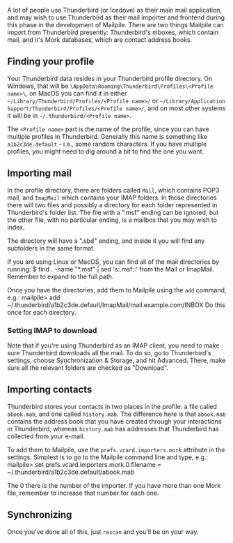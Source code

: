 A lot of people use Thunderbird (or Icedove) as their main mail application, and may wish to use Thunderbird as their mail importer and frontend during this phase in the development of Mailpile. There are two things Mailpile can import from Thunderbird presently: Thunderbird's mboxes, which contain mail, and it's Mork databases, which are contact address books.

## Finding your profile
Your Thunderbird data resides in your Thunderbird profile directory. On Windows, that will be `\AppData\Roaming\Thunderbird\Profiles\<Profile name>\`, on MacOS you can find it in either `~/Library/Thunderbird/Profiles/<Profile name>/` or `~/Library/Application Support/Thunderbird/Profiles/<Profile name>/`, and on most other systems it will be in `~/.thunderbird/<Profile name>`.

The `<Profile name>` part is the name of the profile, since you can have multiple profiles in Thunderbird. Generally this name is something like `a1b2c3de.default` - i.e., some random characters. If you have multiple profiles, you might need to dig around a bit to find the one you want.

## Importing mail
In the profile directory, there are folders called `Mail`, which contains POP3 mail, and `ImapMail` which contains your IMAP folders. In those directories there will two files and possibly a directory for each folder represented in Thunderbird's folder list. The file with a ".msf" ending can be ignored, but the other file, with no particular ending, is a mailbox that you may wish to index.

The directory will have a ".sbd" ending, and inside it you will find any subfolders in the same format.

If you are using Linux or MacOS, you can find all of the mail directories by running:
     $ find . -name "*.msf" | sed 's:.msf::'
from the Mail or ImapMail. Remember to expand to the full path.

Once you have the directories, add them to Mailpile using the `add` command, e.g.:
     mailpile> add ~/.thunderbird/a1b2c3de.default/ImapMail/mail.example.com/INBOX
Do this once for each directory.

### Setting IMAP to download
Note that if you're using Thunderbird as an IMAP client, you need to make sure Thunderbird downloads all the mail. To do so, go to Thunderbird's settings, choose Synchronization & Storage, and hit Advanced. There, make sure all the relevant folders are checked as "Download".

## Importing contacts
Thunderbird stores your contacts in two places in the profile: a file called `abook.mab`, and one called `history.mab`. The difference here is that `abook.mab` contains the address book that you have created through your interactions in Thunderbird, whereas `history.mab` has addresses that Thunderbird has collected from your e-mail.

To add them to Mailpile, use the `prefs.vcard.importers.mork` attribute in the settings. Simplest is to go to the Mailpile command line and type, e.g.:
     mailpile> set prefs.vcard.importers.mork.0.filename = ~/.thunderbird/a1b2c3de.default/abook.mab

The 0 there is the number of the importer. If you have more than one Mork file, remember to increase that number for each one.

## Synchronizing
Once you've done all of this, just `rescan` and you'll be on your way.


